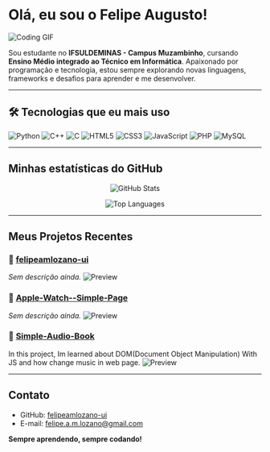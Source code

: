 # Olá, eu sou o Felipe Augusto!


![Coding GIF](https://media.giphy.com/media/26FPJGjhefSJuaRhu/giphy.gif)


Sou estudante no **IFSULDEMINAS - Campus Muzambinho**, cursando **Ensino Médio integrado ao Técnico em Informática**.
Apaixonado por programação e tecnologia, estou sempre explorando novas linguagens, frameworks e desafios para aprender e me desenvolver. 


---


## 🛠 Tecnologias que eu mais uso


![Python](https://img.shields.io/badge/-Python-3776AB?style=for-the-badge&logo=python&logoColor=white)
![C++](https://img.shields.io/badge/-C++-00599C?style=for-the-badge&logo=c%2B%2B&logoColor=white)
![C](https://img.shields.io/badge/-C-555555?style=for-the-badge&logo=c&logoColor=white)
![HTML5](https://img.shields.io/badge/-HTML5-E34F26?style=for-the-badge&logo=html5&logoColor=white)
![CSS3](https://img.shields.io/badge/-CSS3-1572B6?style=for-the-badge&logo=css3&logoColor=white)
![JavaScript](https://img.shields.io/badge/-JavaScript-F7DF1E?style=for-the-badge&logo=javascript&logoColor=black)
![PHP](https://img.shields.io/badge/-PHP-777BB4?style=for-the-badge&logo=php&logoColor=white)
![MySQL](https://img.shields.io/badge/-MySQL-4479A1?style=for-the-badge&logo=mysql&logoColor=white)


---


## Minhas estatísticas do GitHub


<p align="center">
<img src="https://github-readme-stats.vercel.app/api?username=felipeamlozano-ui&show_icons=true&theme=tokyonight&count_private=true&hide_border=true" alt="GitHub Stats" />
</p>


<p align="center">
<img src="https://github-readme-stats.vercel.app/api/top-langs/?username=felipeamlozano-ui&layout=compact&theme=tokyonight&hide_border=true" alt="Top Languages" />
</p>


---

##  Meus Projetos Recentes

<!-- start-projects -->

### 🔹 [felipeamlozano-ui](https://github.com/felipeamlozano-ui/felipeamlozano-ui)
_Sem descrição ainda._
![Preview](https://opengraph.githubassets.com/1/felipeamlozano-ui/felipeamlozano-ui)

### 🔹 [Apple-Watch--Simple-Page](https://github.com/felipeamlozano-ui/Apple-Watch--Simple-Page)
_Sem descrição ainda._
![Preview](https://opengraph.githubassets.com/1/felipeamlozano-ui/Apple-Watch--Simple-Page)

### 🔹 [Simple-Audio-Book](https://github.com/felipeamlozano-ui/Simple-Audio-Book)
In this project, Im learned about DOM(Document Object Manipulation) With JS and how change music in web page.
![Preview](https://opengraph.githubassets.com/1/felipeamlozano-ui/Simple-Audio-Book)

<!-- end-projects -->



---


##  Contato


- GitHub: [felipeamlozano-ui](https://github.com/felipeamlozano-ui)
- E-mail: [felipe.a.m.lozano@gmail.com](mailto:felipe.a.m.lozano@gmail.com)


 **Sempre aprendendo, sempre codando!**
